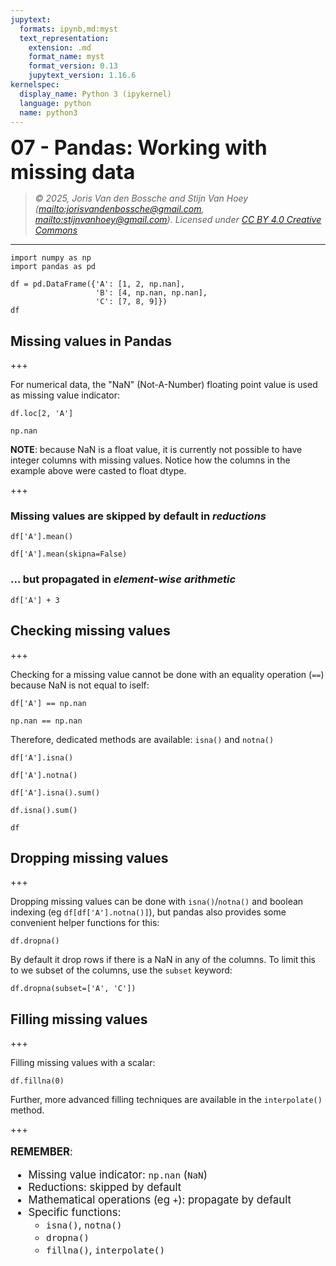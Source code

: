 ```yaml
---
jupytext:
  formats: ipynb,md:myst
  text_representation:
    extension: .md
    format_name: myst
    format_version: 0.13
    jupytext_version: 1.16.6
kernelspec:
  display_name: Python 3 (ipykernel)
  language: python
  name: python3
---
```


<p><font size="6"><b>07 - Pandas: Working with missing data </b></font></p>


> *© 2025, Joris Van den Bossche and Stijn Van Hoey  (<mailto:jorisvandenbossche@gmail.com>, <mailto:stijnvanhoey@gmail.com>). Licensed under [CC BY 4.0 Creative Commons](http://creativecommons.org/licenses/by/4.0/)*

---

```{code-cell} ipython3
import numpy as np
import pandas as pd
```

```{code-cell} ipython3
df = pd.DataFrame({'A': [1, 2, np.nan],
                   'B': [4, np.nan, np.nan],
                   'C': [7, 8, 9]})
df
```

## Missing values in Pandas

+++

For numerical data, the "NaN" (Not-A-Number) floating point value is used as missing value indicator:

```{code-cell} ipython3
df.loc[2, 'A']
```

```{code-cell} ipython3
np.nan
```

<div class="alert alert-warning">

**NOTE**: because NaN is a float value, it is currently not possible to have integer columns with missing values. Notice how the columns in the example above were casted to float dtype.

</div>

+++

### Missing values are skipped by default in *reductions*

```{code-cell} ipython3
df['A'].mean()
```

```{code-cell} ipython3
df['A'].mean(skipna=False)
```

### ... but propagated in *element-wise arithmetic*

```{code-cell} ipython3
df['A'] + 3
```

## Checking missing values

+++

Checking for a missing value cannot be done with an equality operation (`==`) because NaN is not equal to iself:

```{code-cell} ipython3
df['A'] == np.nan
```

```{code-cell} ipython3
np.nan == np.nan
```

Therefore, dedicated methods are available: `isna()` and `notna()`

```{code-cell} ipython3
df['A'].isna()
```

```{code-cell} ipython3
df['A'].notna()
```

```{code-cell} ipython3
df['A'].isna().sum()
```

```{code-cell} ipython3
df.isna().sum()
```

```{code-cell} ipython3
df
```

## Dropping missing values

+++

Dropping missing values can be done with `isna()`/`notna()` and boolean indexing (eg `df[df['A'].notna()]`), but pandas also provides some convenient helper functions for this:

```{code-cell} ipython3
df.dropna()
```

By default it drop rows if there is a NaN in any of the columns. To limit this to we subset of the columns, use the `subset` keyword:

```{code-cell} ipython3
df.dropna(subset=['A', 'C'])
```

## Filling missing values

+++

Filling missing values with a scalar:

```{code-cell} ipython3
df.fillna(0)
```

Further, more advanced filling techniques are available in the ``interpolate()`` method.

+++

<div class="alert alert-info" style="font-size:120%">

**REMEMBER**: <br>

* Missing value indicator: `np.nan` (`NaN`)
* Reductions: skipped by default
* Mathematical operations (eg `+`): propagate by default
* Specific functions:
    * `isna()`, `notna()`
    * `dropna()`
    * `fillna()`, `interpolate()`

</div>

```{code-cell} ipython3

```
